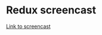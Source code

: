 <h1>Redux screencast</h1

<a target="_blank" href="https://www.youtube.com/watch?v=-m3evZuzXC8&index=1&list=PLqHlAwsJRxANFIgAf7BO8hNYdvipLERxQ">Link to screencast</a>
